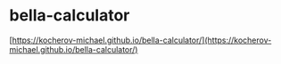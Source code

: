 # bella-calculator
[https://kocherov-michael.github.io/bella-calculator/](https://kocherov-michael.github.io/bella-calculator/)
